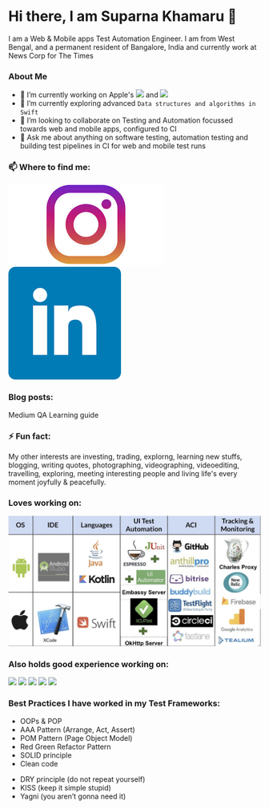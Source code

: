 <h1> Hi there, I am Suparna Khamaru 👋 </h1>
I am a Web & Mobile apps Test Automation Engineer. I am from West Bengal, and a permanent resident of Bangalore, India and currently work at News Corp for The Times

### About Me 
- 🔭 I’m currently working on Apple's ![](https://img.shields.io/badge/XCUITest-Swift-informational?style=flat&logo=<LOGO_NAME>&logoColor=white&color=2bbc8a) and ![](https://img.shields.io/badge/Espresso-Java-informational?style=flat&logo=<LOGO_NAME>&logoColor=white&color=2bbc8a)
- 🌱 I’m currently exploring advanced `Data structures and algorithms in Swift`
- 👯 I’m looking to collaborate on Testing and Automation focussed towards web and mobile apps, configured to CI
- 💬 Ask me about anything on software testing, automation testing and building test pipelines in CI for web and mobile test runs

### 📫 Where to find me:
[![Instagram][1.2]][1]  [![LinkedIn][2.2]][2]

[1.2]: https://github.com/suparna-khamaru/suparna-khamaru/blob/master/icons/instagram.jpg
[2.2]: https://github.com/suparna-khamaru/suparna-khamaru/blob/master/icons/linkedin.png

[1]: https://www.instagram.com/suparna.khamaru/
[2]: https://www.linkedin.com/in/suparnakhamaru/

### Blog posts:
Medium 
QA Learning guide 

### ⚡ Fun fact: 
My other interests are investing, trading, explorng, learning new stuffs, blogging, writing quotes, photographing, videographing, videoediting, travelling, exploring, meeting interesting people and living life's every moment joyfully & peacefully. 

### Loves working on:
<img title="expertise" alt="xcuitest" src="https://github.com/suparna-khamaru/suparna-khamaru/blob/master/icons/xcuitest_espresso.png"/>

### Also holds good experience working on:
![](https://img.shields.io/badge/Appium-CSharp-informational?style=flat&logo=<LOGO_NAME>&logoColor=white&color=2bbc8a)
![](https://img.shields.io/badge/Selenium-CSharp-informational?style=flat&logo=<LOGO_NAME>&logoColor=white&color=2bbc8a)
![](https://img.shields.io/badge/SeeTest-Java-informational?style=flat&logo=<LOGO_NAME>&logoColor=white&color=2bbc8a)
![](https://img.shields.io/badge/Selenium-Java-informational?style=flat&logo=<LOGO_NAME>&logoColor=white&color=2bbc8a)
![](https://img.shields.io/badge/Postman-JavaScript-informational?style=flat&logo=<LOGO_NAME>&logoColor=white&color=2bbc8a)

### Best Practices I have worked in my Test Frameworks:
- OOPs & POP
- AAA Pattern (Arrange, Act, Assert)
- POM Pattern (Page Object Model)
- Red Green Refactor Pattern
- SOLID principle
- Clean code
* DRY principle (do not repeat yourself)
* KISS (keep it simple stupid)
* Yagni (you aren’t gonna need it)

